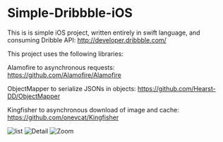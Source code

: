 # Simple-Dribbble-iOS

This is is simple iOS project, written entirely in swift language, and consuming Dribble API: http://developer.dribbble.com/

This project uses the following libraries:

Alamofire to asynchronous requests: https://github.com/Alamofire/Alamofire

ObjectMapper to serialize JSONs in objects: https://github.com/Hearst-DD/ObjectMapper

Kingfisher to asynchronous download of image and cache: https://github.com/onevcat/Kingfisher

![list](https://photos-6.dropbox.com/t/2/AABGvoXWaQSM2TVOXcU3IijdTu26iywvbX0mdDwbP4UFwA/12/30680643/png/32x32/1/1435806000/0/2/Captura%20de%20Tela%202015-07-01%20%C3%A0s%2022.42.39.png/CMPM0A4gASACIAMgBCAFIAYgBygBKAIoBw/sQcE1n1kD_tZ__baUT7-n47t7_48lwXFdCOQVzT71W0?size=1024x768&size_mode=2)
![Detail](https://photos-5.dropbox.com/t/2/AABF-855Fu2D6BYkI0FCo-3VP32Wl0EpGOkrZpf2bw_RUA/12/30680643/png/32x32/1/1435806000/0/2/Captura%20de%20Tela%202015-07-01%20%C3%A0s%2022.42.49.png/CMPM0A4gASACIAMgBCAFIAYgBygBKAIoBw/8xtZ2-GdJSKZfxHB708Ji4JvhFVdxwYjDIy0F_nZyLQ?size=1024x768&size_mode=2)
![Zoom](https://photos-2.dropbox.com/t/2/AADHCRMc_FbkUJJHMlfBkfDhLnxWjdTR_Fs3wf95ZLrVyg/12/30680643/png/32x32/1/1435806000/0/2/Captura%20de%20Tela%202015-07-01%20%C3%A0s%2022.42.57.png/CMPM0A4gASACIAMgBCAFIAYgBygBKAIoBw/9IatqvJDBMHUuA_J4Re5K2urOAZjdwvwV4pLK0UH808?size=1024x768&size_mode=2)
